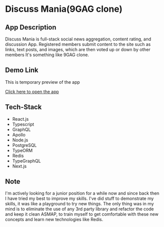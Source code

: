 # Discuss Mania(9GAG clone)

## App Description

Discuss Mania is full-stack social news aggregation, content rating, and discussion App. Registered members submit content to the site such as links, text posts, and images, which are then voted up or down by other members It's something like 9GAG clone.

## Demo Link

This is temporary preview of the app

[Click here to open the app](https://gags-clone.herokuapp.com)

## Tech-Stack

- React.js
- Typescript
- GraphQL
- Apollo
- Node.js
- PostgreSQL
- TypeORM
- Redis
- TypeGraphQL
- Next.js

## Note

I'm actively looking for a junior position for a while now and since back then I have tried my best to improve my skills. I've did stuff to demonstrate my skills, it was like a playground to try new things. The only thing was in my mind is to eliminate the use of any 3rd party library and refactor the code and keep it clean ASMAP, to train myself to get comfortable with these new concepts and learn new technologies like Redis.
